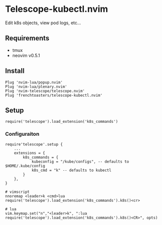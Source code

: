 # Telescope-kubectl.nvim

Edit k8s objects, view pod logs, etc...

## Requirements

* tmux
* neovim v0.5.1

## Install

```
Plug 'nvim-lua/popup.nvim'
Plug 'nvim-lua/plenary.nvim'
Plug 'nvim-telescope/telescope.nvim'
Plug 'frenchtoasters/telescope-kubectl.nvim'
```

## Setup

```
require('telescope').load_extension('k8s_commands')
```

### Configuraiton

```
require'telescope'.setup {
	...
	extensions = {
		k8s_commands = {
			kubeconfig = "/kube/configs", -- defaults to $HOME/.kube/config
			k8s_cmd = "k" -- defaults to kubectl
		}
	},
}
```

```
# vimscript
nnoremap <leader>k <cmd>lua require('telescope').load_extension('k8s_commands').k8s()<cr>

# lua
vim.keymap.set("n","<leader>k", ":lua require('telescope').load_extension('k8s_commands').k8s()<CR>", opts)
```
